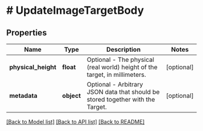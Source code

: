 # # UpdateImageTargetBody

## Properties

Name | Type | Description | Notes
------------ | ------------- | ------------- | -------------
**physical_height** | **float** | Optional - The physical (real world) height of the target, in millimeters. | [optional]
**metadata** | **object** | Optional - Arbitrary JSON data that should be stored together with the Target. | [optional]

[[Back to Model list]](../../README.md#models) [[Back to API list]](../../README.md#endpoints) [[Back to README]](../../README.md)
